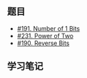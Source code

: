 ## 题目
- [#191. Number of 1 Bits](./Leetcode-191-380.js)
- [#231. Power of Two](./Leetcode-231-380.js)
- [#190. Reverse Bits](./Leetcode-190-380.js)

## 学习笔记
